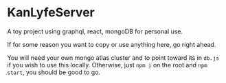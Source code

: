 # KanLyfeServer

A toy project using graphql, react, mongoDB for personal use.

If for some reason you want to copy or use anything here, go right ahead.

You will need your own mongo atlas cluster and to point toward its in `db.js` if you wish to use this locally. Otherwise, just `npm i` on the root and `npm start`, you should be good to go.
